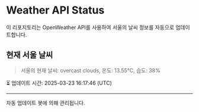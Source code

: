 
# Weather API Status

이 리포지토리는 OpenWeather API를 사용하여 서울의 날씨 정보를 자동으로 업데이트합니다.

## 현재 서울 날씨
> 서울의 현재 날씨: overcast clouds, 온도: 13.55°C, 습도: 38%

⏳ 업데이트 시간: 2025-03-23 16:17:46 (UTC)

---
자동 업데이트 봇에 의해 관리됩니다.
